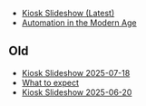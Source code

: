 
* <a href="presentations/quarto/kiosk-slideshow_/kiosk-display.html" target="_blank">Kiosk Slideshow (Latest)</a>
* <a href="presentations/quarto/automating-where-you-least-expect/presentation.html" target="_blank">Automation in the Modern Age</a>

## Old
* <a href="presentations/quarto/kiosk-slideshow_2025-07-18/kiosk-display.html" target="_blank">Kiosk Slideshow 2025-07-18</a>
* <a href="presentations\quarto\what-to-expect-at-a-tech-meetup\what-to-expect-at-a-tech-meetup.html" target="_blank">What to expect</a>
* <a href="presentations/quarto/kiosk-slideshow_2025-06-20/tech meetup - kiosk display.html" target="_blank">Kiosk Slideshow 2025-06-20</a>
